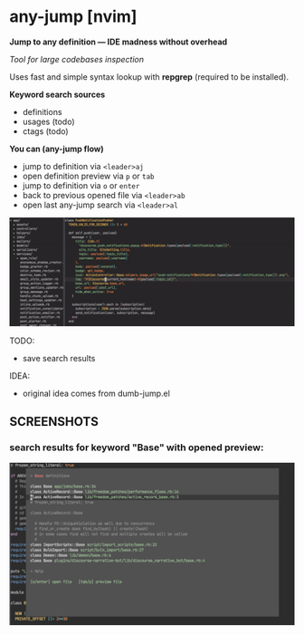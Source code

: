 # any-jump [nvim]

**Jump to any definition — IDE madness without overhead**

_Tool for large codebases inspection_

Uses fast and simple syntax lookup with **repgrep** (required to be installed).

**Keyword search sources**

- definitions
- usages (todo)
- ctags (todo)

**You can (any-jump flow)**

- jump to definition via `<leader>aj`
- open definition preview via `p` or `tab`
- jump to definition via `o` or `enter`
- back to previous opened file via `<leader>ab`
- open last any-jump search via `<leader>al`

![screenshot](/preview_wide.gif)

TODO:

- save search results

IDEA:

- original idea comes from dumb-jump.el

## SCREENSHOTS

### search results for keyword "Base" with opened preview:

![screenshot](/image.png)
